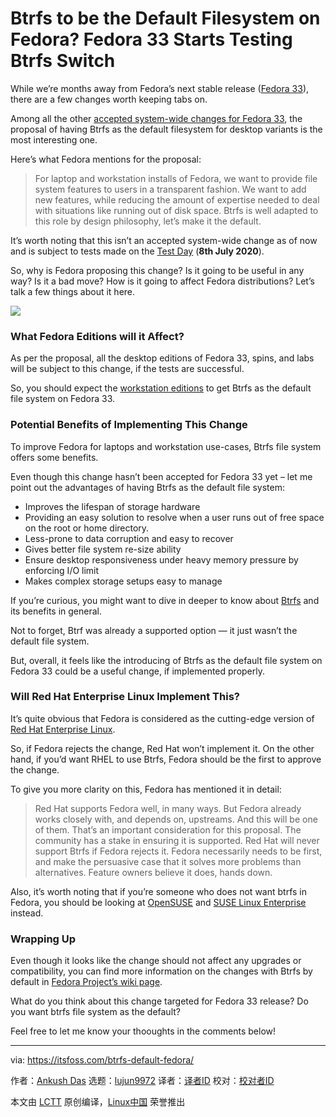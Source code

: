 [#]: collector: (lujun9972)
[#]: translator: ( )
[#]: reviewer: ( )
[#]: publisher: ( )
[#]: url: ( )
[#]: subject: (Btrfs to be the Default Filesystem on Fedora? Fedora 33 Starts Testing Btrfs Switch)
[#]: via: (https://itsfoss.com/btrfs-default-fedora/)
[#]: author: (Ankush Das https://itsfoss.com/author/ankush/)

Btrfs to be the Default Filesystem on Fedora? Fedora 33 Starts Testing Btrfs Switch
======

While we’re months away from Fedora’s next stable release ([Fedora 33][1]), there are a few changes worth keeping tabs on.

Among all the other [accepted system-wide changes for Fedora 33][1], the proposal of having Btrfs as the default filesystem for desktop variants is the most interesting one.

Here’s what Fedora mentions for the proposal:

> For laptop and workstation installs of Fedora, we want to provide file system features to users in a transparent fashion. We want to add new features, while reducing the amount of expertise needed to deal with situations like running out of disk space. Btrfs is well adapted to this role by design philosophy, let’s make it the default.

It’s worth noting that this isn’t an accepted system-wide change as of now and is subject to tests made on the [Test Day][2] (**8th July 2020**).

So, why is Fedora proposing this change? Is it going to be useful in any way? Is it a bad move? How is it going to affect Fedora distributions? Let’s talk a few things about it here.

![][3]

### What Fedora Editions will it Affect?

As per the proposal, all the desktop editions of Fedora 33, spins, and labs will be subject to this change, if the tests are successful.

So, you should expect the [workstation editions][4] to get Btrfs as the default file system on Fedora 33.

### Potential Benefits of Implementing This Change

To improve Fedora for laptops and workstation use-cases, Btrfs file system offers some benefits.

Even though this change hasn’t been accepted for Fedora 33 yet – let me point out the advantages of having Btrfs as the default file system:

  * Improves the lifespan of storage hardware
  * Providing an easy solution to resolve when a user runs out of free space on the root or home directory.
  * Less-prone to data corruption and easy to recover
  * Gives better file system re-size ability
  * Ensure desktop responsiveness under heavy memory pressure by enforcing I/O limit
  * Makes complex storage setups easy to manage



If you’re curious, you might want to dive in deeper to know about [Btrfs][5] and its benefits in general.

Not to forget, Btrf was already a supported option — it just wasn’t the default file system.

But, overall, it feels like the introducing of Btrfs as the default file system on Fedora 33 could be a useful change, if implemented properly.

### Will Red Hat Enterprise Linux Implement This?

It’s quite obvious that Fedora is considered as the cutting-edge version of [Red Hat Enterprise Linux][6].

So, if Fedora rejects the change, Red Hat won’t implement it. On the other hand, if you’d want RHEL to use Btrfs, Fedora should be the first to approve the change.

To give you more clarity on this, Fedora has mentioned it in detail:

> Red Hat supports Fedora well, in many ways. But Fedora already works closely with, and depends on, upstreams. And this will be one of them. That’s an important consideration for this proposal. The community has a stake in ensuring it is supported. Red Hat will never support Btrfs if Fedora rejects it. Fedora necessarily needs to be first, and make the persuasive case that it solves more problems than alternatives. Feature owners believe it does, hands down.

Also, it’s worth noting that if you’re someone who does not want btrfs in Fedora, you should be looking at [OpenSUSE][7] and [SUSE Linux Enterprise][8] instead.

### Wrapping Up

Even though it looks like the change should not affect any upgrades or compatibility, you can find more information on the changes with Btrfs by default in [Fedora Project’s wiki page][9].

What do you think about this change targeted for Fedora 33 release? Do you want btrfs file system as the default?

Feel free to let me know your thooughts in the comments below!

--------------------------------------------------------------------------------

via: https://itsfoss.com/btrfs-default-fedora/

作者：[Ankush Das][a]
选题：[lujun9972][b]
译者：[译者ID](https://github.com/译者ID)
校对：[校对者ID](https://github.com/校对者ID)

本文由 [LCTT](https://github.com/LCTT/TranslateProject) 原创编译，[Linux中国](https://linux.cn/) 荣誉推出

[a]: https://itsfoss.com/author/ankush/
[b]: https://github.com/lujun9972
[1]: https://fedoraproject.org/wiki/Releases/33/ChangeSet
[2]: https://fedoraproject.org/wiki/Test_Day:2020-07-08_Btrfs_default?rd=Test_Day:F33_btrfs_by_default_2020-07-08
[3]: https://i1.wp.com/itsfoss.com/wp-content/uploads/2020/07/btrfs-default-fedora.png?ssl=1
[4]: https://getfedora.org/en/workstation/
[5]: https://en.wikipedia.org/wiki/Btrfs
[6]: https://www.redhat.com/en/technologies/linux-platforms/enterprise-linux
[7]: https://www.opensuse.org
[8]: https://www.suse.com
[9]: https://fedoraproject.org/wiki/Changes/BtrfsByDefault
